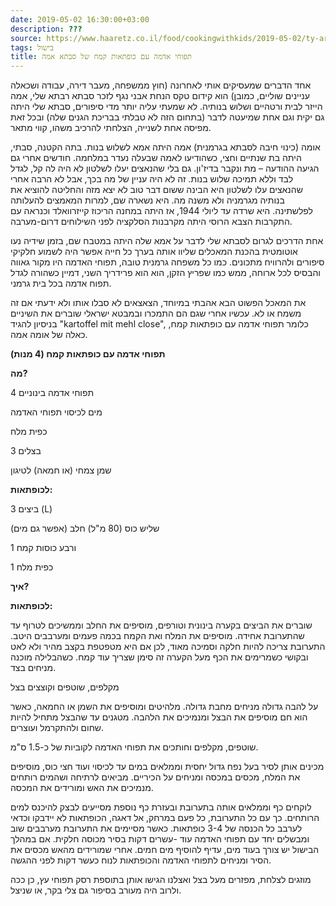 ```yaml
---
date: 2019-05-02 16:30:00+03:00
description: ???
source: https://www.haaretz.co.il/food/cookingwithkids/2019-05-02/ty-article/0000017f-f8d2-d044-adff-fbfb242c0000
tags: בישול
title: תפוחי אדמה עם כופתאות קמח של סבתא אמה
---
```


אחד הדברים שמעסיקים אותי לאחרונה (חוץ ממשפחה, מעבר דירה, עבודה ושכאלה עניינים שוליים, כמובן) הוא קידום טקס הנחת אבני נגף לזכר סבתא רבתא שלי, אמה הייזר לבית ורטהיים ושלוש בנותיה. לא שמעתי עליה יותר מדי סיפורים, סבתא שלי היתה גם יקית וגם אחת שמיעטה לדבר (בתחום הזה לא טבלתי בבריכת הגנים שלה) ובכל זאת מפיסה אחת לשנייה, הצלחתי להרכיב משהו, קווי מתאר.

אומה (כינוי חיבה לסבתא בגרמנית) אמה היתה אמא לשלוש בנות. בתה הקטנה, סבתי, היתה בת שנתיים וחצי, כשהודיעו לאמה שבעלה נעדר במלחמה. חודשים אחרי גם הגיעה ההודעה – מת ונקבר בדיז'ון. גם בלי שהנאצים יעלו לשלטון לא היה לה קל, לגדל לבד וללא תמיכה שלוש בנות. זה לא היה עניין של מה בכך, אבל לא הרבה אחרי שהנאצים עלו לשלטון היא הבינה ששום דבר טוב לא יצא מזה והחליטה להוציא את בנותיה מגרמניה ולא משנה מה. היא נשארה שם, למרות המאמצים להעלותה לפלשתינה. היא שרדה עד ליולי 1944, אז היתה במחנה הריכוז קייזרוואלד וכנראה עם התקרבות הצבא הרוסי היתה מקרבנות הסלקציה לפני השילוחים דרום-מערבה.

אחת הדרכים לגרום לסבתא שלי לדבר על אמא שלה היתה במטבח שם, בזמן שידיה נעו אוטומטית בהכנת המאכלים שליוו אותה בערך כל חייה אפשר היה לשמוע חלקיקי סיפורים ולהרוויח מתכונים. כמו כל משפחה גרמנית טובה, תפוחי האדמה היו מקור גאווה והבסיס לכל ארוחה, ממש כמו שפריץ הזקן, הוא הוא פרידריך השני, דמיין כשהורה לגדל תפוח אדמה בכל בית גרמני.

את המאכל הפשוט הבא אהבתי במיוחד, הצאצאים לא סבלו אותו ולא ידעתי אם זה משמח או לא. עכשיו אחרי שגם הם התמכרו ובמבטא ישראלי שוברים את השיניים בניסיון להגיד "kartoffel mit mehl close", כלומר תפוחי אדמה עם כופתאות קמח, כאלה של אומה אמה.

**תפוחי אדמה עם כופתאות קמח (4 מנות)**

**מה?**

4 תפוחי אדמה בינוניים

מים לכיסוי תפוחי האדמה

כפית מלח

3 בצלים

שמן צמחי (או חמאה) לטיגון

**לכופתאות:**

3 ביצים (L)

שליש כוס (80 מ"ל) חלב (אפשר גם מים)

1 ורבע כוסות קמח

1 כפית מלח

**איך?**

**לכופתאות:**

שוברים את הביצים בקערה בינונית וטורפים, מוסיפים את החלב וממשיכים לטרוף עד שהתערובת אחידה. מוסיפים את המלח ואת הקמח בכמה פעמים ומערבבים היטב. התערובת צריכה להיות חלקה וסמיכה מאוד, לכן אם היא מטפטפת בקצב מהיר ולא לאט ובקושי כשמרימים את הכף מעל הקערה זה סימן שצריך עוד קמח. כשהבלילה מוכנה מניחים בצד.

מקלפים, שוטפים וקוצצים בצל

על להבה גדולה מניחים מחבת גדולה. מלהיטים ומוסיפים את השמן או החמאה, כאשר הוא חם מוסיפים את הבצל ומנמיכים את הלהבה. מטגנים עד שהבצל מתחיל להיות שחום ולהתקרמל ועוצרים.

שוטפים, מקלפים וחותכים את תפוחי האדמה לקוביות של כ-1.5 ס"מ.

מכינים אותן לסיר בעל נפח גדול יחסית וממלאים במים עד לכיסוי ועוד חצי כוס, מוסיפים את המלח, מכסים במכסה ומניחים על הכיריים. מביאים לרתיחה ושהמים רותחים מנמיכים את האש ומורידים את המכסה.

לוקחים כף וממלאים אותה בתערובת ובעזרת כף נוספת מסייעים לבצק להיכנס למים הרותחים. כך עם כל התערובת, כל פעם במרחק, אל דאגה, הכופתאות לא יידבקו וכדאי לערבב כל הכנסה של 3-4 כופתאות. כאשר מסיימים את התערובת מערבבים שוב ומבשלים יחד עם תפוחי האדמה עוד -עשרים דקות בסיר מכוסה חלקית. אם במהלך הבישול יש צורך בעוד מים, עדיף להוסיף מים חמים. אחרי שמורידים מהאש מכסים את הסיר ומניחים לתפוחי האדמה והכופתאות לנוח כעשר דקות לפני ההגשה.

מוזגים לצלחת, מפזרים מעל בצל ואצלנו הגישו אותן בתוספת רסק תפוחי עץ, כן ככה ולרוב היה מעורב בסיפור גם צלי בקר, או שניצל.